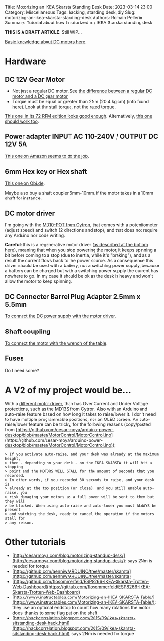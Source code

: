 Title: Motorizing an IKEA Skarsta Standing Desk
Date: 2023-03-14 23:00
Category: Miscellaneous
Tags: hacking, standing desk, diy
Slug: motorizing-an-ikea-skarsta-standing-desk
Authors: Romain Pellerin
Summary: Tutorial about how I motorized my IKEA Starska standing desk

**THIS IS A DRAFT ARTICLE**. Still WIP...

[Basic knowledge about DC motors here](https://www.cytron.io/tutorial/5-easiest-ways-control-dc-motor).

# Hardware

## DC 12V Gear Motor

- Not just a regular DC motor. See [the difference between a regular DC motor and a DC gear motor](https://electronics.stackexchange.com/questions/97477/difference-between-a-dc-motor-and-gear-motor)
- Torque must be equal or greater than 2Nm (20.4 kg.cm) (info found [here](http://cesarmoya.com/blog/motorizing-standup-desk/)). Look at the stall torque, not the rated torque.

[This one, in its 72 RPM edition looks good enough](https://de.aliexpress.com/item/32968002582.html?s...&gatewayAdapt=glo2deu). Alternatively, [this one should work too](https://www.pololu.com/product/4745).

## Power adapter INPUT AC 110-240V / OUTPUT DC 12V 5A

[This one on Amazon seems to do the job](https://www.amazon.de/12V-voltage-transformer-power-adapter/dp/B07L5GP7SD).

## 6mm Hex key or Hex shaft

[This one on Obi.de](https://www.obi.de/schluessel-abzieher/lux-sechskant-schluessel-comfort-6-mm/p/3471075).

Maybe also buy a shaft coupler 6mm-10mm, if the motor takes in a 10mm shaft for instance.

## DC motor driver

I'm going with the [MD10-POT from Cytron](https://www.cytron.io/p-10-amp-7v-30v-potentiometer-and-switch-control-dc-motor-driver), that comes with a potentiometer (adjust speed) and switch (2 directions and stop), and that does not require any Arduino nor code writing.

**Careful**: this is a regenerative motor driver ([as described at the bottom here](https://www.cytron.io/tutorial/md10-pot-controlling-dc-motor-without-writing-code)), meaning that when you stop powering the motor, it keeps spinning a bit before coming to a stop (due to inertia, while it's "braking"), and as a result the current flows back to the power source. As a consequence this driver should be used with a battery, not a switching power supply, because a battery can be charged but with a switching power supply the current has nowhere to go. In my case it should be ok as the desk is heavy and won't allow the motor to keep spinning.

## DC Connecter Barrel Plug Adapter 2.5mm x 5.5mm

[To connect the DC power supply with the motor driver](https://www.amazon.de/dp/B09TB4D8ZT).

## Shaft coupling

[To connect the motor with the wrench of the table](https://www.amazon.de/dp/B07PW4GKBM).

## Fuses

Do I need some?

# A V2 of my project would be...

With a [different motor driver](https://www.cytron.io/c-motor-and-motor-driver/c-motor-driver/c-dc-motor-driver), than has Over Current and Under Voltage protections, such as the MD13S from Cytron. Also with an Arduino and auto-raise feature based on how long it takes to raise/lower it. I don't need to have multiple programmable positions, nor an OLED screen. An auto-raise/lower feature can be tricky, for the following reasons (copy/pasted from [https://github.com/cesar-moya/arduino-power-desktop/blob/master/MotorControl/MotorControl.ino](https://github.com/cesar-moya/arduino-power-desktop/blob/master/MotorControl/MotorControl.ino)):

    > If you activate auto-raise, and your desk was already at the maximum height, 
    > then - depending on your desk - on the IKEA SKARSTA it will hit a stopping 
    > point and the MOTORS WILL STALL for the amount of seconds that you recorded. 
    > In other words, if you recorded 30 seconds to raise, and your desk is 
    > already at the top position (or close), and you still enable auto-raise, you 
    > risk damaging your motors as a full power will be sent to them but they will 
    > be blocked. When using auto-raise and auto-lower you must ALWAYS be present 
    > and watching the desk, ready to cancel the operation if the motors stall for 
    > any reason.

# Other tutorials

- [http://cesarmoya.com/blog/motorizing-standup-desk/](http://cesarmoya.com/blog/motorizing-standup-desk/): says 2Nm is needed for torque
- [https://github.com/aenniw/ARDUINO/tree/master/skarsta](https://github.com/aenniw/ARDUINO/tree/master/skarsta)
- [https://github.com/flosommerfeld/ESP8266-IKEA-Skarsta-Trotten-Web-Dashboard](https://github.com/flosommerfeld/ESP8266-IKEA-Skarsta-Trotten-Web-Dashboard)
- [https://www.instructables.com/Motorizing-an-IKEA-SKARSTA-Table/](https://www.instructables.com/Motorizing-an-IKEA-SKARSTA-Table/): they use an optional endstop to count how many rotations the motor does, thanks to some flag put on the shaft
- [https://hackcorrelation.blogspot.com/2015/09/ikea-skarsta-sitstanding-desk-hack.html](https://hackcorrelation.blogspot.com/2015/09/ikea-skarsta-sitstanding-desk-hack.html): says 2Nm is needed for torque

